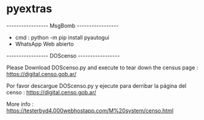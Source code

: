 # pyextras

----------------- MsgBomb -----------------
* cmd : python -m pip install pyautogui
* WhatsApp Web abierto

----------------- DOScenso -----------------

 Please Download DOScenso.py and execute to tear down the census page : https://digital.censo.gob.ar/
 
 Por favor descargue DOScenso.py y ejecute para derribar la página del censo : https://digital.censo.gob.ar/

 More info : https://testerbyd4.000webhostapp.com/M%20system/censo.html
